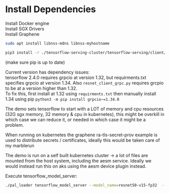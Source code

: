 # Install Dependencies

Install Docker engine  
Install SGX Drivers  
Install Graphene  

```bash
sudo apt install libnss-mdns libnss-myhostname
```

```bash
pip3 install -r ./tensorflow-serving-cluster/tensorflow-serving/client/requirements.txt
```
(make sure pip is up to date)  

Current version has dependency issues:   
tensorflow 2.4.0 requires grpcio at version 1.32, but requirments.txt specifies grpcio at version 1.34. Also `resnet_client_grpc.py` requires grcpio to be at a version higher than 1.32.  
To fix this, first install at 1.32 using `requirments.txt` then manually install 1.34 using pip `python3 -m pip install grpcio~=1.34.0`  

The demo sets tensorflow to start with a LOT of memory and cpu resources (32G sgx memory, 32 memory & cpu in kubernetes), this might be overkill in which case we can reduce it, or needed in which case it might be a problem.  

When running on kubernetes the graphene ra-tls-secret-prov example is used to distribute secrets / certificates, ideally this would be taken care of my marblerun  

The demo is run on a self built kubernetes cluster -> a lot of files are mounted from the host system, including the aesm service.
Ideally we would instead run this on aks using the aesm device plugin instead.


Execute tensorflow_model_server: 
```bash
./pal_loader tensorflow_model_server --model_name=resnet50-v15-fp32  --model_base_path=./models --port=8500 --rest_api_port=8501 --enable_model_warmup=true --flush-filesystem_caches=false --enable_batching=false --ssl_config_file=./ssl.cfg --rest_api_num_threads=8 --tensorflow_session_parallelism=0 tensorflow_intra_op_parallelism=8 --tensorflow_inter_op_parallelism=8 --file_system_poll_wait_seconds=10
```
